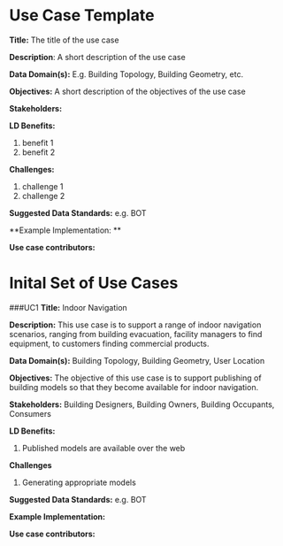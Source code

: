 # Use Case Template

**Title:** The title of the use case

**Description**: A short description of the use case

**Data Domain(s):** E.g. Building Topology, Building Geometry, etc.

**Objectives:** A short description of the objectives of the use case

**Stakeholders:**

**LD Benefits:**
  1. benefit 1
  2. benefit 2
  
**Challenges:**
  1. challenge 1
  2. challenge 2
  
**Suggested Data Standards:** e.g. BOT

**Example Implementation: **

**Use case contributors:** 

# Inital Set of Use Cases


###UC1
**Title:** Indoor Navigation

**Description:** This use case is to support a range of indoor navigation scenarios, ranging from building evacuation, facility managers to find equipment, to customers finding commercial products. 

**Data Domain(s):** Building Topology, Building Geometry, User Location

**Objectives:** The objective of this use case is to support publishing of building models so that they become available for indoor navigation. 

**Stakeholders:** Building Designers, Building Owners, Building Occupants, Consumers

**LD Benefits:**
  1. Published models are available over the web
  
**Challenges**
  1. Generating appropriate models
  
**Suggested Data Standards:** e.g. BOT

**Example Implementation:** 

**Use case contributors:**








